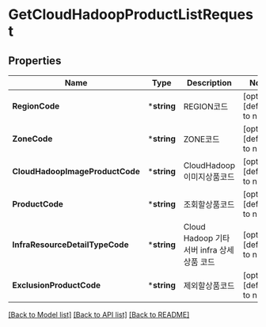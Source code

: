 # GetCloudHadoopProductListRequest

## Properties
Name | Type | Description | Notes
------------ | ------------- | ------------- | -------------
**RegionCode** | ***string** | REGION코드 | [optional] [default to null]
**ZoneCode** | ***string** | ZONE코드 | [optional] [default to null]
**CloudHadoopImageProductCode** | ***string** | CloudHadoop이미지상품코드 | [optional] [default to null]
**ProductCode** | ***string** | 조회할상품코드 | [optional] [default to null]
**InfraResourceDetailTypeCode** | ***string** | Cloud Hadoop 기타 서버 infra 상세 상품 코드 | [optional] [default to null]
**ExclusionProductCode** | ***string** | 제외할상품코드 | [optional] [default to null]

[[Back to Model list]](../README.md#documentation-for-models) [[Back to API list]](../README.md#documentation-for-api-endpoints) [[Back to README]](../README.md)


